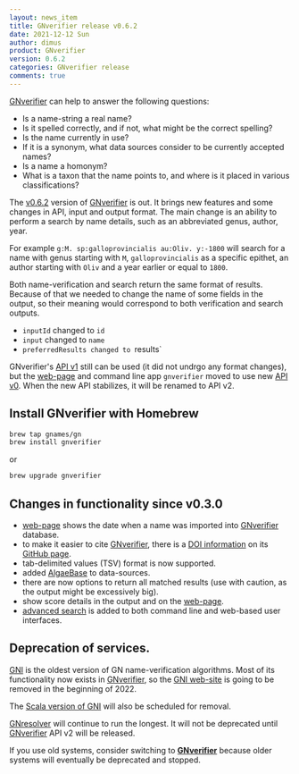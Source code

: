 ```yaml
---
layout: news_item
title: GNverifier release v0.6.2
date: 2021-12-12 Sun
author: dimus
product: GNverifier
version: 0.6.2
categories: GNverifier release
comments: true
---
```


[GNverifier] can help to answer the following questions:

- Is a name-string a real name?
- Is it spelled correctly, and if not, what might be the correct spelling?
- Is the name currently in use?
- If it is a synonym, what data sources consider to be currently accepted names?
- Is a name a homonym?
- What is a taxon that the name points to, and where is it placed in various
  classifications?

The [v0.6.2] version of [GNverifier] is out. It brings new features and some
changes in API, input and output format. The main change is an ability to
perform a search by name details, such as an abbreviated genus, author, year.

For example `g:M. sp:galloprovincialis au:Oliv. y:-1800` will search for a
name with genus starting with `M`, `galloprovincialis` as a specific epithet,
an author starting with `Oliv` and a year earlier or equal to `1800`.

Both name-verification and search return the same format of results. Because of
that we needed to change the name of some fields in the output, so their
meaning would correspond to both verification and search outputs.

* `inputId` changed to `id`
* `input` changed to `name`
* `preferredResults changed to `results`

GNverifier's [API v1](https://apidoc.globalnames.org/gnames) still can be used
(it did not undrgo any format changes), but the [web-page] and command line app
`gnverifier` moved to use new
[API v0](https://apidoc.globalnames.org/gnames-beta). When the new API
stabilizes, it will be renamed to API v2.

## Install GNverifier with Homebrew

```bash
brew tap gnames/gn
brew install gnverifier
```

or

```bash
brew upgrade gnverifier
```

## Changes in functionality since v0.3.0

- [web-page] shows the date when a name was imported into [GNverifier] database.
- to make it easier to cite [GNverifier], there is a [DOI information] on
  its [GitHub page][GNverifier].
- tab-delimited values (TSV) format is now supported.
- added [AlgaeBase] to data-sources.
- there are now options to return all matched results (use with caution, as
  the output might be excessively big).
- show score details in the output and on the [web-page].
- [advanced search] is added to both command line and web-based user interfaces.

## Deprecation of services.

[GNI] is the oldest version of GN name-verification algorithms. Most of its
functionality now exists in [GNverifier], so the [GNI web-site][GNI] is
going to be removed in the beginning of 2022.

The [Scala version of GNI](https://index.globalnames.org) will also be
scheduled for removal.


[GNresolver](https://resolver.globalnames.org) will continue to run the longest.
It will not be deprecated until [GNverifier] API v2 will be released.

If you use old systems, consider switching to [**GNverifier**][gnverifier]
because older systems will eventually be deprecated and stopped.

[GNverifier]: https://github.com/gnames/gnverifier
[v0.6.2]: https://github.com/gnames/gnverifier/releases/tag/v0.6.2
[about]: https://verifier.globalnames.org/about
[web-page]: https://verifier.globalnames.org
[DOI information]: https://zenodo.org/record/5774421#.YbXkDYpMFOQ
[AlgaeBase]: https://www.algaebase.org
[advanced search]: https://github.com/gnames/gnverifier#advanced-search
[GNI]: https://gni.globalnames.org
